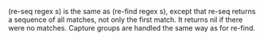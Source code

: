 (re-seq regex s) is the same as (re-find regex s), except that re-seq
returns a sequence of all matches, not only the first match.  It
returns nil if there were no matches.  Capture groups are handled the
same way as for re-find.
